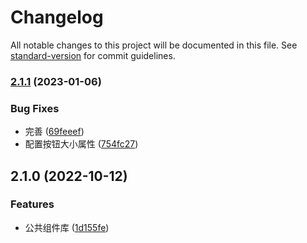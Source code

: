 # Changelog

All notable changes to this project will be documented in this file. See [standard-version](https://github.com/conventional-changelog/standard-version) for commit guidelines.

### [2.1.1](https://github.com/wang12321/vue-ele-component-ff/compare/v2.1.0...v2.1.1) (2023-01-06)


### Bug Fixes

* 完善 ([69feeef](https://github.com/wang12321/vue-ele-component-ff/commit/69feeef76f628b68ad033b6a191d137b7379e24d))
* 配置按钮大小属性 ([754fc27](https://github.com/wang12321/vue-ele-component-ff/commit/754fc27d8359173c359fa9330fc6306ba7113516))

## 2.1.0 (2022-10-12)


### Features

* 公共组件库 ([1d155fe](https://github.com/wang12321/vue-ele-component-ff/commit/1d155fe662b4e3cb464aa6ff7d21328f3aebed8e))
